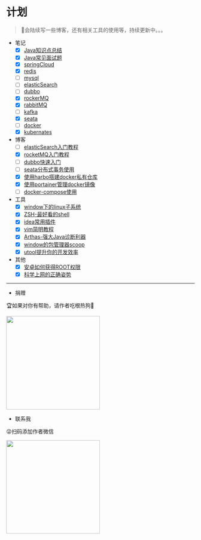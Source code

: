 # 计划

> 🤳会陆续写一些博客，还有相关工具的使用等，持续更新中。。。

- 笔记
    - [x] [Java知识点总结](/notes/java知识点总结.md)
    - [x] [Java常见面试题](/notes/java常见面试题.md)
    - [x] [springCloud](/notes/SpringCloud学习笔记.md)
    - [x] [redis](/notes/redis.md)
    - [ ] [mysql](/notes/mysql.md)
    - [ ] [elasticSearch](/notes/elasticSearch学习笔记.md)
    - [ ] [dubbo](/notes/docker.md)
    - [x] [rockerMQ](/notes/rocketMQ.md)
    - [x] [rabbitMQ](/notes/rabbitMQ.md)
    - [ ] [kafka](/notes/kafka.md)
    - [x] [seata](/notes/seata.md)
    - [ ] [docker](/notes/docker.md)
    - [x] [kubernates](/notes/kubernates学习笔记.md)

- 博客
    - [ ] [elasticSearch入门教程](/blog/elasticSearch入门教程.md)
    - [x] [rocketMQ入门教程](/blog/rocketMQ入门教程.md)
    - [ ] [dubbo快速入门](/blog/dubbo快速入门.md)
    - [ ] [seata分布式事务使用](/blog/seata分布式事务使用.md)
    - [x] [使用harbo搭建docker私有仓库](/blog/harbor教程.md)
    - [x] [使用portainer管理docker镜像](/blog/portainer教程.md)
    - [ ] [docker-compose使用](/blog/docker-compose教程.md)
- 工具
    - [x] [window下的linux子系统](/tool/window下的linux子系统.md)
    - [x] [ZSH-最好看的shell](/tool/最好看的shell.md)
    - [x] [idea常用插件](/tool/idea常用插件.md)
    - [x] [vim简明教程](/tool/vim简明教程.md)
    - [x] [Arthas-强大Java诊断利器](/tool/强大的java诊断利器.md)
    - [x] [window的包管理器scoop](/tool/window的包管理器.md)
    - [x] [utool提升你的开发效率](/tool/utool提升你的开发效率.md)
- 其他
    - [x] [安卓如何获得ROOT权限](/other/安卓如何获得ROOT权限.md)
    - [x] [科学上网的正确姿势](/other/科学上网的正确姿势.md)

---

- 捐赠

🏆如果对你有帮助，请作者吃根热狗🌭

<img src="https://zhaoweilong007.github.io/Java-learning/images/pay.png" width = "250" height = "250" />

- 联系我

😜扫码添加作者微信

<img src="https://zhaoweilong007.github.io/Java-learning/images/weixin.jpg" width = "250" height = "250" />